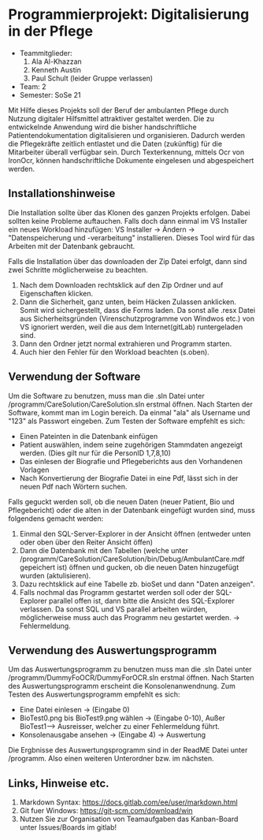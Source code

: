# Programmierprojekt: Digitalisierung in der Pflege

* Teammitglieder:
	1. Ala Al-Khazzan
	2. Kenneth Austin
	3. Paul Schult (leider Gruppe verlassen)
* Team: 2
* Semester: SoSe 21

Mit Hilfe dieses Projekts soll der Beruf der ambulanten Pflege durch Nutzung digitaler Hilfsmittel attraktiver gestaltet werden. 
Die zu entwickelnde Anwendung wird die bisher handschriftliche Patientendokumentation digitalisieren und organisieren. 
Dadurch werden die Pflegekräfte zeitlich entlastet und die Daten (zukünftig) für die Mitarbeiter überall verfügbar sein.
Durch Texterkennung, mittels Ocr von IronOcr, können handschriftliche Dokumente eingelesen und abgespeichert werden. 


## Installationshinweise

Die Installation sollte über das Klonen des ganzen Projekts erfolgen.
Dabei sollten keine Probleme auftauchen. Falls doch dann einmal im VS Installer ein neues Workload hinzufügen:
VS Installer -> Ändern -> "Datenspeicherung und -verarbeitung" installieren. Dieses Tool wird für das Arbeiten mit der Datenbank gebraucht.

Falls die Installation über das downloaden der Zip Datei erfolgt, dann sind zwei Schritte möglicherweise zu beachten.
1. Nach dem Downloaden rechtsklick auf den Zip Ordner und auf Eigenschaften klicken.
2. Dann die Sicherheit, ganz unten, beim Häcken Zulassen anklicken.
Somit wird sichergestellt, dass die Forms laden. Da sonst alle .resx Datei aus Sicherheitsgründen (Virenschutzprogramme von Windwos etc.) von VS ignoriert werden, weil die aus dem Internet(gitLab) runtergeladen sind. 
3. Dann den Ordner jetzt normal extrahieren und Programm starten.
4. Auch hier den Fehler für den Workload beachten (s.oben).

## Verwendung der Software

Um die Software zu benutzen, muss man die .sln Datei unter /programm/CareSolution/CareSolution.sln erstmal öffnen.
Nach Starten der Software, kommt man im Login bereich. Da einmal "ala" als Username und "123" als Passwort eingeben.
Zum Testen der Software empfehlt es sich:
- Einen Pateinten in die Datenbank einfügen
- Patient auswählen, indem seine zugehörigen Stammdaten angezeigt werden. (Dies gilt nur für die PersonID 1,7,8,10)
- Das einlesen der Biografie und Pflegeberichts aus den Vorhandenen Vorlagen
- Nach Konvertierung der Biografie Datei in eine Pdf, lässt sich in der neuen Pdf nach Wörtern suchen.

Falls geguckt werden soll, ob die neuen Daten (neuer Patient, Bio und Pflegebericht) oder die alten in der Datenbank eingefügt wurden sind, muss folgendens gemacht werden:
1. Einmal den SQL-Server-Explorer in der Ansicht öffnen (entweder unten oder oben über den Reiter Ansicht öffen)
2. Dann die Datenbank mit den Tabellen (welche unter /programm/CareSolution/CareSolution/bin/Debug/AmbulantCare.mdf gepeichert ist) öffnen und gucken, ob die neuen Daten hinzugefügt wurden (aktulisieren).
3. Dazu rechtsklick auf eine Tabelle zb. bioSet und dann "Daten anzeigen".
3. Falls nochmal das Programm gestartet werden soll oder der SQL-Explorer parallel offen ist, dann bitte die Ansicht des SQL-Explorer verlassen. Da sonst SQL und VS parallel arbeiten würden, möglicherweise muss auch das Programm neu gestartet werden. -> Fehlermeldung.

## Verwendung des Auswertungsprogramm

Um das Auswertungsprogramm zu benutzen muss man die .sln Datei unter /programm/DummyFoOCR/DummyForOCR.sln erstmal öffnen.
Nach Starten des Auswertungsprogramm erscheint die Konsolenanwendnung.
Zum Testen des Auswertungsprogramm empfehlt es sich:
- Eine Datei einlesen -> (Eingabe 0)
- BioTest0.png bis BioTest9.png wählen -> (Eingabe 0-10), Außer BioTest1--> Ausreisser, welcher zu einer Fehlermeldung führt.
- Konsolenausgabe ansehen -> (Eingabe 4) -> Auswertung

Die Ergbnisse des Auswertungsprogramm sind in der ReadME Datei unter	/programm. Also einen weiteren Unterordner bzw. im nächsten.
	       				
## Links, Hinweise etc.

1. Markdown Syntax: https://docs.gitlab.com/ee/user/markdown.html
2. Git fuer Windows: https://git-scm.com/download/win
3. Nutzen Sie zur Organisation von Teamaufgaben das Kanban-Board unter Issues/Boards im gitlab!